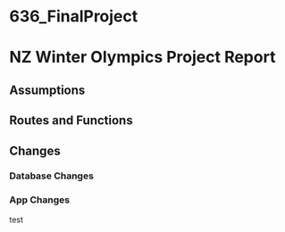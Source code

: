 # 636_FinalProject

# NZ Winter Olympics Project Report
## Assumptions
## Routes and Functions
## Changes
### Database Changes
### App Changes

test